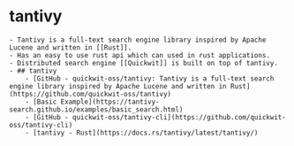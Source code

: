 # tantivy
	- Tantivy is a full-text search engine library inspired by Apache Lucene and written in [[Rust]].
	- Has an easy to use rust api which can used in rust applications.
	- Distributed search engine [[Quickwit]] is built on top of tantivy.
	- ## tantivy
		- [GitHub - quickwit-oss/tantivy: Tantivy is a full-text search engine library inspired by Apache Lucene and written in Rust](https://github.com/quickwit-oss/tantivy)
		- [Basic Example](https://tantivy-search.github.io/examples/basic_search.html)
		- [GitHub - quickwit-oss/tantivy-cli](https://github.com/quickwit-oss/tantivy-cli)
		- [tantivy - Rust](https://docs.rs/tantivy/latest/tantivy/)